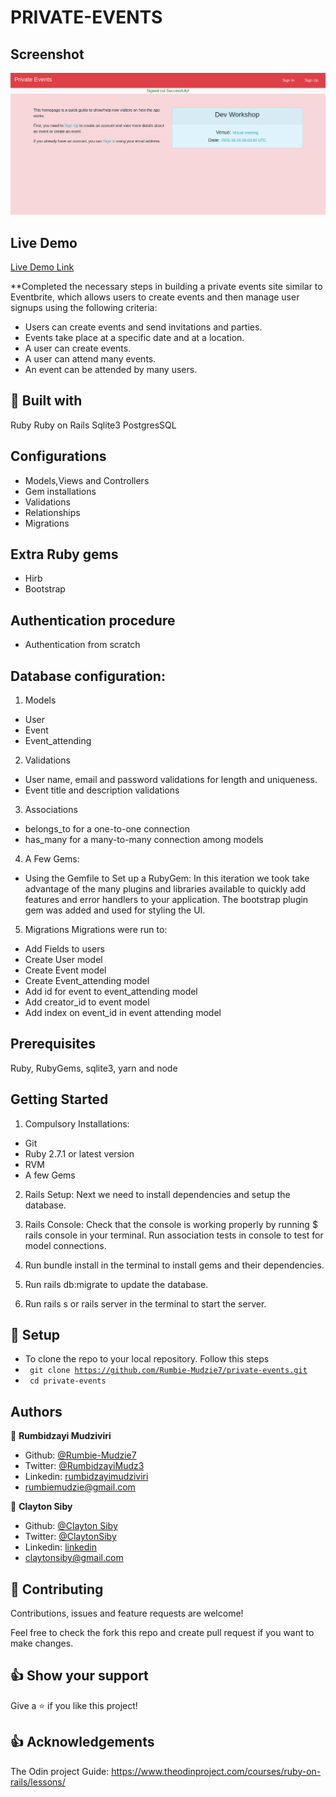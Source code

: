 # PRIVATE-EVENTS

## Screenshot

![Screenshot](app/assets/images/private-events-shot.png)

## Live Demo
[Live Demo Link]() 

**Completed the necessary steps in building a private events site similar to Eventbrite, which allows users to create events and then manage user signups using the following criteria: 
- Users can create events and send invitations and parties. 
- Events take place at a specific date and at a location. 
- A user can create events. 
- A user can attend many events. 
- An event can be attended by many users.


## 🔧 Built with<a name = "with"></a>

Ruby
Ruby on Rails
Sqlite3
PostgresSQL


## Configurations
- Models,Views and Controllers
- Gem installations
- Validations 
- Relationships
- Migrations


## Extra Ruby gems
- Hirb
- Bootstrap


## Authentication procedure
- Authentication from scratch

## Database configuration:
1. Models
- User
- Event
- Event_attending

2. Validations
- User name, email and password validations for length and uniqueness.
- Event title and description validations

3. Associations
- belongs_to for a one-to-one connection
- has_many for a many-to-many connection among models

4. A Few Gems:
- Using the Gemfile to Set up a RubyGem:
In this iteration we took take advantage of the many plugins and libraries available to quickly add features and error handlers to your application. The bootstrap plugin gem was added and used for styling the UI.

5. Migrations
Migrations were run to:
- Add Fields to users
- Create User model
- Create Event model
- Create Event_attending model
- Add id for event to event_attending model
- Add creator_id to event model
- Add index on event_id in event attending model


## Prerequisites
Ruby, RubyGems, sqlite3, yarn and node

## Getting Started
1. Compulsory Installations:
- Git
- Ruby 2.7.1 or latest version
- RVM
- A few Gems

2. Rails Setup:
Next we need to install dependencies and setup the database.

3. Rails Console:
Check that the console is working properly by running $ rails console in your terminal. 
Run association tests in console to test for model connections.

4. Run bundle install in the terminal to install gems and their dependencies.

5. Run rails db:migrate to update the database.

6. Run rails s or rails server in the terminal to start the server.

## 🔨 Setup <a name = "setup"></a>

- To clone the repo to your local repository. Follow this steps
- <code> git clone https://github.com/Rumbie-Mudzie7/private-events.git</code>
- <code> cd private-events</code>


## Authors

👤 **Rumbidzayi Mudziviri**

- Github: [@Rumbie-Mudzie7](https://github.com/Rumbie-Mudzie7)
- Twitter: [@RumbidzayiMudz3](https://twitter.com/RumbidzayiMudz3)
- Linkedin: [rumbidzayimudziviri](https://www.linkedin.com/in/rumbidzayi-mudziviri)
- rumbiemudzie@gmail.com

👤 **Clayton Siby**
- Github: [@Clayton Siby](https://github.com/ClaytonSiby)
- Twitter: [@ClaytonSiby](https://twitter.com/ClaytonSiby)
- Linkedin: [linkedin](https://www.linkedin.com/in/clayton-siby/)
- claytonsiby@gmail.com

## 🤝 Contributing

Contributions, issues and feature requests are welcome!

Feel free to check the fork this repo and create pull request if you want to make changes.

## 👍 Show your support

Give a ⭐️ if you like this project!

## :thumbsup: Acknowledgements
The Odin project Guide:
https://www.theodinproject.com/courses/ruby-on-rails/lessons/